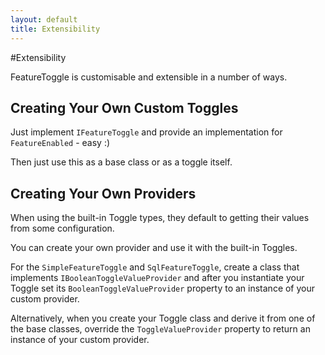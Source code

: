```yaml
---
layout: default
title: Extensibility
---
```


#Extensibility

FeatureToggle is customisable and extensible in a number of ways.

## Creating Your Own Custom Toggles

Just implement `IFeatureToggle` and provide an implementation for `FeatureEnabled` - easy :)

Then just use this as a base class or as a toggle itself.

## Creating Your Own Providers

When using the built-in Toggle types, they default to getting their values from some configuration.

You can create your own provider and use it with the built-in Toggles.

For the `SimpleFeatureToggle` and `SqlFeatureToggle`, create a class that implements `IBooleanToggleValueProvider` and after you instantiate your Toggle set its `BooleanToggleValueProvider` property to an instance of your custom provider.

Alternatively, when you create your Toggle class and derive it from one of the base classes, override the `ToggleValueProvider` property to return an instance of your custom provider.
